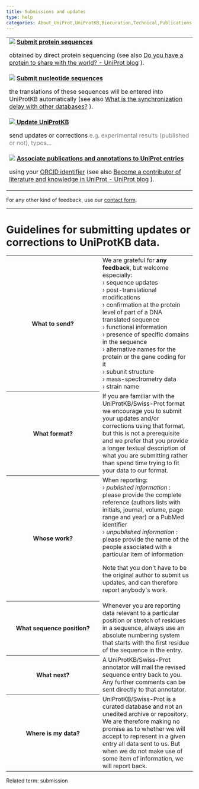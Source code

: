 ```yaml
---
title: Submissions and updates
type: help
categories: About_UniProt,UniProtKB,Biocuration,Technical,Publications,help
---
```


<div>

<table class="grid"><colgroup><col style="width: 100%" /></colgroup><tbody><tr class="odd"><td><img src="https://github.com/ebi-uniprot/uniprot-manual/raw/main/images/spin.png" /> <a href="https://www.ebi.ac.uk/swissprot/Submissions/spin/"><strong>Submit protein sequences</strong></a><p>obtained by direct protein sequencing (see also <a href="https://insideuniprot.blogspot.com/2015/07/do-you-have-protein-to-share-with-world.html">Do you have a protein to share with the world? - UniProt blog</a> ).</p></td></tr><tr class="even"><td><img src="https://github.com/ebi-uniprot/uniprot-manual/raw/main/images/webin.png" /> <a href="https://www.ebi.ac.uk/embl/Submission/webin.html"><strong>Submit nucleotide sequences</strong></a><p>the translations of these sequences will be entered into UniProtKB automatically (see also <a href="https://www.uniprot.org/help/synchronization">What is the synchronization delay with other databases?</a> ).</p></td></tr><tr class="odd"><td><a href="https://www.uniprot.org/update"><img src="https://github.com/ebi-uniprot/uniprot-manual/raw/main/images/comment.png" /> <strong>Update UniProtKB</strong></a><p>send updates or corrections <span style="color: grey;"> e.g. experimental results (published or not), typos... </span></p></td></tr><tr class="even"><td><img src="https://github.com/ebi-uniprot/uniprot-manual/raw/main/images/orcid.png" /> <a href="https://community.uniprot.org/bbsub/home.html"><strong>Associate publications and annotations to UniProt entries</strong></a><p>using your <a href="https://orcid.org/help">ORCID identifier</a> (see also <a href="https://insideuniprot.blogspot.com/2019/07/">Become a contributor of literature and knowledge in UniProt - UniProt blog</a> ).</p></td></tr></tbody></table>

For any other kind of feedback, use our [contact form](https://www.uniprot.org/contact).

------------------------------------------------------------------------

<div id="guidelines">

# Guidelines for submitting updates or corrections to UniProtKB data.

<table class="two-column"><colgroup><col style="width: 50%" /><col style="width: 50%" /></colgroup><tbody><tr class="odd"><th>What to send?</th><td>We are grateful for <strong>any feedback</strong>, but welcome especially:<br />
› sequence updates<br />
› post-translational modifications<br />
› confirmation at the protein level of part of a DNA translated sequence<br />
› functional information<br />
› presence of specific domains in the sequence<br />
› alternative names for the protein or the gene coding for it<br />
› subunit structure<br />
› mass-spectrometry data<br />
› strain name<br />
</td></tr><tr class="even"><th>What format?</th><td>If you are familiar with the UniProtKB/Swiss-Prot format we encourage you to submit your updates and/or corrections using that format, but this is not a prerequisite and we prefer that you provide a longer textual description of what you are submitting rather than spend time trying to fit your data to our format.</td></tr><tr class="odd"><th>Whose work?</th><td>When reporting:<br />
› <em>published information</em> : please provide the complete reference (authors lists with initials, journal, volume, page range and year) or a PubMed identifier<br />
› <em>unpublished information</em> : please provide the name of the people associated with a particular item of information<br />
<p>Note that you don't have to be the original author to submit us updates, and can therefore report anybody's work.</p></td></tr><tr class="even"><th>What sequence position?</th><td>Whenever you are reporting data relevant to a particular position or stretch of residues in a sequence, always use an absolute numbering system that starts with the first residue of the sequence in the entry.</td></tr><tr class="odd"><th>What next?</th><td>A UniProtKB/Swiss-Prot annotator will mail the revised sequence entry back to you. Any further comments can be sent directly to that annotator.</td></tr><tr class="even"><th>Where is my data?</th><td>UniProtKB/Swiss-Prot is a curated database and not an unedited archive or repository. We are therefore making no promise as to whether we will accept to represent in a given entry all data sent to us. But when we do not make use of some item of information, we will report back.</td></tr></tbody></table>

</div>

Related term: submission

</div>
